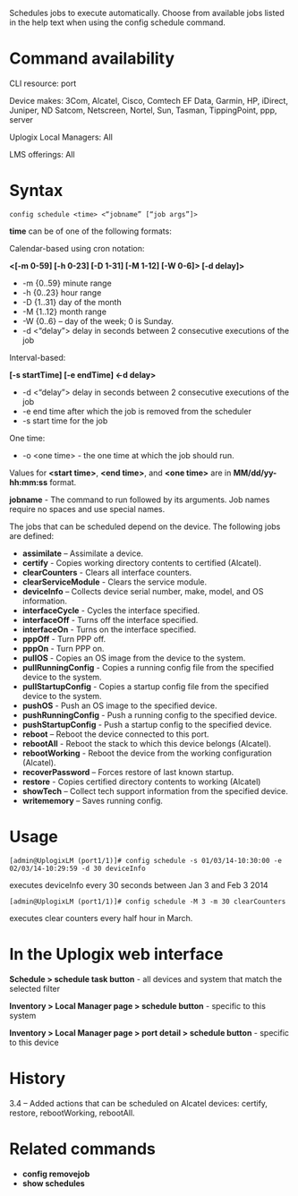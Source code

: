 <!-- 5.4 -->

Schedules jobs to execute automatically. Choose from available jobs listed in the help text when using the config schedule command.

# Command availability 

CLI resource: port

Device makes: 3Com, Alcatel, Cisco, Comtech EF Data, Garmin, HP, iDirect, Juniper, ND Satcom, Netscreen, Nortel, Sun, Tasman, TippingPoint, ppp, server

Uplogix Local Managers: All

LMS offerings: All

# Syntax 

```
config schedule <time> <“jobname” [“job args”]>
```

**time** can be of one of the following formats:

Calendar-based using cron notation:

**<[-m 0-59] [-h 0-23] [-D 1-31] [-M 1-12] [-W 0-6]> [-d delay]>**
- -m {0..59} minute range
- -h {0..23} hour range
- -D {1..31} day of the month
- -M {1..12} month range
- -W {0..6} – day of the week; 0 is Sunday.
- -d <“delay”> delay in seconds between 2 consecutive executions of the job


Interval-based: 

**[-s startTime] [-e endTime] <-d delay>**
- -d <“delay”> delay in seconds between 2 consecutive executions of the job
- -e <end time> end time after which the job is removed from the scheduler
- -s <start time> start time for the job

One time: 

- -o &lt;one time&gt; - the one time at which the job should run. 

Values for **&lt;start time&gt;**, **&lt;end time&gt;**, and **&lt;one time&gt;** are in **MM/dd/yy-hh&#58;mm&#58;ss** format.

**jobname** - The command to run followed by its arguments. Job names require no spaces and use special names.

The jobs that can be scheduled depend on the device. The following jobs are defined:

-   **assimilate** – Assimilate a device. 
- 	**certify** - Copies working directory contents to certified (Alcatel).
- 	**clearCounters** - Clears all interface counters.
- 	**clearServiceModule** - Clears the service module.
- 	**deviceInfo** – Collects device serial number, make, model, and OS information.
- 	**interfaceCycle** - Cycles the interface specified.
- 	**interfaceOff** - Turns off the interface specified.
- 	**interfaceOn** - Turns on the interface specified.
- 	**pppOff** - Turn PPP off.
- 	**pppOn** - Turn PPP on.
- 	**pullOS** - Copies an OS image from the device to the system.
- 	**pullRunningConfig** - Copies a running config file from the specified device to the system.
- 	**pullStartupConfig** - Copies a startup config file from the specified device to the system.
- 	**pushOS** - Push an OS image to the specified device.
- 	**pushRunningConfig** - Push a running config to the specified device.
- 	**pushStartupConfig** - Push a startup config to the specified device.
- 	**reboot** – Reboot the device connected to this port. 
- 	**rebootAll** - Reboot the stack to which this device belongs (Alcatel).
- 	**rebootWorking** - Reboot the device from the working configuration (Alcatel).
- 	**recoverPassword** – Forces restore of last known startup.
- 	**restore** - Copies certified directory contents to working (Alcatel)
- 	**showTech** – Collect tech support information from the specified device.
- 	**writememory** – Saves running config. 

# Usage 

```
[admin@UplogixLM (port1/1)]# config schedule -s 01/03/14-10:30:00 -e 02/03/14-10:29:59 -d 30 deviceInfo
```

executes deviceInfo every 30 seconds between Jan 3 and Feb 3 2014 

```
[admin@UplogixLM (port1/1)]# config schedule -M 3 -m 30 clearCounters
```

executes clear counters every half hour in March.

# In the Uplogix web interface

**Schedule > schedule task button** - all devices and system that match the selected filter

**Inventory > Local Manager page > schedule button** - specific to this system

**Inventory > Local Manager page > port detail > schedule button** - specific to this device

# History 

3.4 – Added actions that can be scheduled on Alcatel devices: certify, restore, rebootWorking, rebootAll.

# Related commands 

- **config removejob**
- **show schedules**
